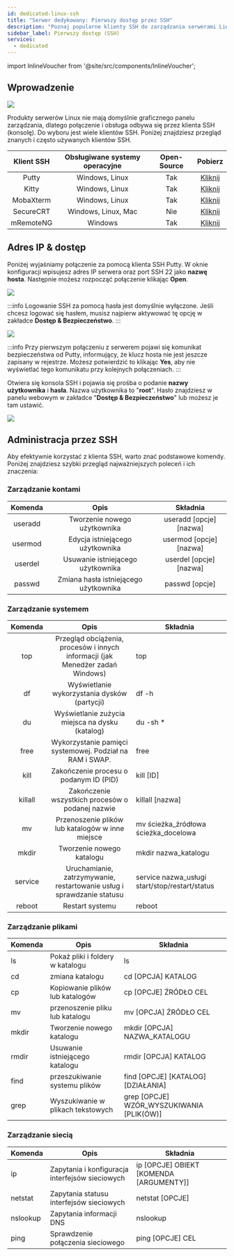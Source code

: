 ```yaml
---
id: dedicated-linux-ssh
title: "Serwer dedykowany: Pierwszy dostęp przez SSH"
description: "Poznaj popularne klienty SSH do zarządzania serwerami Linux bez GUI i dowiedz się, jak bezpiecznie połączyć się przez SSH → Sprawdź teraz"
sidebar_label: Pierwszy dostęp (SSH)
services:
  - dedicated
---
```


import InlineVoucher from '@site/src/components/InlineVoucher';

## Wprowadzenie

![](https://screensaver01.zap-hosting.com/index.php/s/TYEHE38gNQoFjBx/download/ssh_connect.gif)

Produkty serwerów Linux nie mają domyślnie graficznego panelu zarządzania, dlatego połączenie i obsługa odbywa się przez klienta SSH (konsolę). Do wyboru jest wiele klientów SSH. Poniżej znajdziesz przegląd znanych i często używanych klientów SSH.

| Klient SSH | Obsługiwane systemy operacyjne | Open-Source |                           Pobierz                           |
| :--------: | :-----------------------------: | :---------: | :---------------------------------------------------------: |
|   Putty    |        Windows, Linux            |     Tak     |               [Kliknij](https://www.putty.org/)             |
|   Kitty    |        Windows, Linux            |     Tak     |        [Kliknij](http://www.9bis.net/kitty/)                |
| MobaXterm  |        Windows, Linux            |     Tak     |           [Kliknij](https://mobaxterm.mobatek.net/)         |
| SecureCRT  |     Windows, Linux, Mac          |     Nie     | [Kliknij](https://www.vandyke.com/cgi-bin/releases.php?product=securecrt) |
| mRemoteNG  |           Windows                |     Tak     |           [Kliknij](https://mremoteng.org/download)         |


<InlineVoucher />

## Adres IP & dostęp

Poniżej wyjaśniamy połączenie za pomocą klienta SSH Putty. W oknie konfiguracji wpisujesz adres IP serwera oraz port SSH 22 jako **nazwę hosta**. Następnie możesz rozpocząć połączenie klikając **Open**.



![](https://screensaver01.zap-hosting.com/index.php/s/Jp2Wn3s9kQG5t55/preview)



:::info
Logowanie SSH za pomocą hasła jest domyślnie wyłączone. Jeśli chcesz logować się hasłem, musisz najpierw aktywować tę opcję w zakładce **Dostęp & Bezpieczeństwo**.
:::



![](https://screensaver01.zap-hosting.com/index.php/s/4fSRwzaq8QQLZ3o/preview)



:::info
Przy pierwszym połączeniu z serwerem pojawi się komunikat bezpieczeństwa od Putty, informujący, że klucz hosta nie jest jeszcze zapisany w rejestrze. Możesz potwierdzić to klikając **Yes**, aby nie wyświetlać tego komunikatu przy kolejnych połączeniach.
:::

 

Otwiera się konsola SSH i pojawia się prośba o podanie **nazwy użytkownika** i **hasła**. Nazwa użytkownika to "**root**". Hasło znajdziesz w panelu webowym w zakładce "**Dostęp & Bezpieczeństwo**" lub możesz je tam ustawić.



![](https://screensaver01.zap-hosting.com/index.php/s/pG4dTmCGFyzK3dY/preview)





## Administracja przez SSH

Aby efektywnie korzystać z klienta SSH, warto znać podstawowe komendy. Poniżej znajdziesz szybki przegląd najważniejszych poleceń i ich znaczenia:


### Zarządzanie kontami

| Komenda  |                Opis                |            Składnia            |
| :------: | :-------------------------------: | :----------------------------: |
| useradd  |          Tworzenie nowego użytkownika          | useradd [opcje] [nazwa]       |
| usermod  |      Edycja istniejącego użytkownika       | usermod [opcje] [nazwa]       |
| userdel  |        Usuwanie istniejącego użytkownika        | userdel [opcje] [nazwa]       |
| passwd   | Zmiana hasła istniejącego użytkownika |      passwd [opcje]            |



### Zarządzanie systemem

| Komenda |                         Opis                         | Składnia                                       |
| :-----: | :--------------------------------------------------: | ---------------------------------------------- |
|   top   | Przegląd obciążenia, procesów i innych informacji (jak Menedżer zadań Windows)  | top                                            |
|   df    |            Wyświetlanie wykorzystania dysków (partycji)            | df -h                                          |
|   du    |          Wyświetlanie zużycia miejsca na dysku (katalog)           | du -sh *                                       |
|  free   | Wykorzystanie pamięci systemowej. Podział na RAM i SWAP. | free                                           |
|  kill   |  Zakończenie procesu o podanym ID (PID)   | kill [ID]                                      |
| killall |        Zakończenie wszystkich procesów o podanej nazwie        | killall [nazwa]                                |
|   mv    |       Przenoszenie plików lub katalogów w inne miejsce        | mv ścieżka_źródłowa ścieżka_docelowa           |
|  mkdir  |                    Tworzenie nowego katalogu                    | mkdir nazwa_katalogu                           |
| service |    Uruchamianie, zatrzymywanie, restartowanie usług i sprawdzanie statusu     | service nazwa_usługi start/stop/restart/status |
| reboot  |                      Restart systemu                        | reboot                                         |



### Zarządzanie plikami

| Komenda | Opis | Składnia
| ------- | ------------------------------------------ | ---------------------------------------- |
| ls      | Pokaż pliki i foldery w katalogu | ls |
| cd      | zmiana katalogu | cd [OPCJA] KATALOG |
| cp      | Kopiowanie plików lub katalogów | cp [OPCJE] ŹRÓDŁO CEL |
| mv      | przenoszenie pliku lub katalogu | mv [OPCJA] ŹRÓDŁO CEL |
| mkdir   | Tworzenie nowego katalogu | mkdir [OPCJA] NAZWA_KATALOGU |
| rmdir   | Usuwanie istniejącego katalogu | rmdir [OPCJA] KATALOG |
| find    | przeszukiwanie systemu plików | find [OPCJE] [KATALOG] [DZIAŁANIA] |
| grep    | Wyszukiwanie w plikach tekstowych | grep [OPCJE] WZÓR_WYSZUKIWANIA [PLIK(ÓW)] |



### Zarządzanie siecią

| Komenda | Opis | Składnia
| -------- | ------------------------------------------------- | ----------------------------------------- |
| ip       | Zapytania i konfiguracja interfejsów sieciowych | ip [OPCJE] OBIEKT [KOMENDA [ARGUMENTY]] |
| netstat  | Zapytania statusu interfejsów sieciowych | netstat [OPCJE] |
| nslookup | Zapytania informacji DNS | nslookup |
| ping     | Sprawdzenie połączenia sieciowego | ping [OPCJE] CEL |


<InlineVoucher />